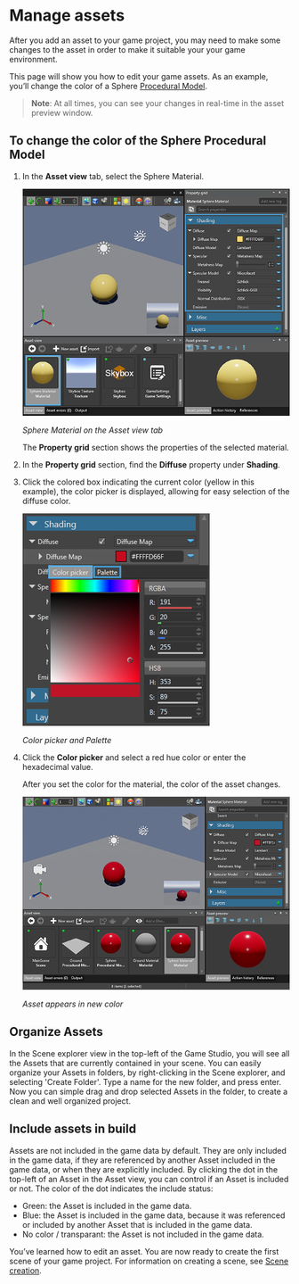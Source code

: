 # Manage assets

After you add an asset to your game project, you may need to make some changes to the asset in order to make it suitable your your game environment.

This page will show you how to edit your game assets. As an example, you’ll change the color of a Sphere [Procedural Model](xref:procedural-model).

> **Note**: At all times, you can see your changes in real-time in the asset preview window.

## To change the color of the Sphere Procedural Model

 1. In the **Asset view** tab, select the Sphere Material.
 
	![Sphere Material on the Asset view tab](media/edit-asset-sphere-material-asset-view-tab.png)

	_Sphere Material on the Asset view tab_
	
	The **Property grid** section shows the properties of the selected material.

 2. In the **Property grid** section, find the **Diffuse** property under **Shading**.
 
 3. Click the colored box indicating the current color (yellow in this example), the color picker is displayed, allowing for easy selection of the diffuse color.
 
	![Color picker and Palette](media/edit-asset-color-picker-palette-diffuse.png)	
 
 	_Color picker and Palette_
	
 4. Click the **Color picker** and select a red hue color or enter the hexadecimal value.
	
	After you set the color for the material, the color of the asset changes. 
	
	![Asset appears in new color](media/edit-asset-color-change-selected-asset.png)

	_Asset appears in new color_
	
## Organize Assets

In the Scene explorer view in the top-left of the Game Studio, you will see all the Assets that are currently contained in your scene. You can easily organize your Assets in folders, by right-clicking in the Scene explorer, and selecting 'Create Folder'. Type a name for the new folder, and press enter. Now you can simple drag and drop selected Assets in the folder, to create a clean and well organized project.
 
## Include assets in build

Assets are not included in the game data by default. They are only included in the game data, if they are referenced by another Asset included in the game data, or when they are explicitly included. By clicking the dot in the top-left of an Asset in the Asset view, you can control if an Asset is included or not. The color of the dot indicates the include status:

* Green: the Asset is included in the game data.
* Blue: the Asset is included in the game data, because it was referenced or included by another Asset that is included in the game data.
* No color / transparant: the Asset is not included in the game data.  
	
You’ve learned how to edit an asset. You are now ready to create the first scene of your game project. For information on creating a scene, see [Scene creation](scene-creation.md).
